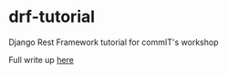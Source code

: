# drf-tutorial
Django Rest Framework tutorial for commIT's workshop

Full write up [here](https://quaint-iguanodon-3c6.notion.site/Django-REST-Framework-Crash-Course-ae483f1ff05b445899705680551a9fba)
